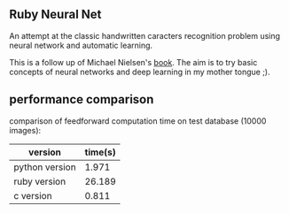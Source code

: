 Ruby Neural Net
---------------
An attempt at the classic handwritten caracters recognition problem using neural network and automatic learning.

This is a follow up of Michael Nielsen's [book](http://neuralnetworksanddeeplearning.com).
The aim is to try basic concepts of neural networks and deep learning in my mother tongue ;). 

## performance comparison
comparison of feedforward computation time on test database (10000 images):

| version        | time(s) |
| -------------- | ------- |
| python version | 1.971   |
| ruby version   | 26.189  |
| c version      | 0.811   |
